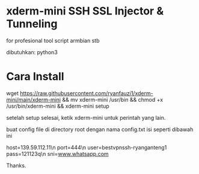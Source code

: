 # xderm-mini SSH SSL Injector & Tunneling
for profesional tool script armbian stb

dibutuhkan: python3

# Cara Install
wget https://raw.githubusercontent.com/ryanfauzi1/xderm-mini/main/xderm-mini && mv xderm-mini /usr/bin && chmod +x /usr/bin/xderm-mini && xderm-mini setup

setelah setup selesai, ketik xderm-mini untuk perintah yang lain.

buat config file di directory root dengan nama config.txt
isi seperti dibawah ini

host=139.59.112.11\n
port=444\n
user=bestvpnssh-ryanganteng1
pass=121123q\n
sni=www.whatsapp.com

Thanks.
